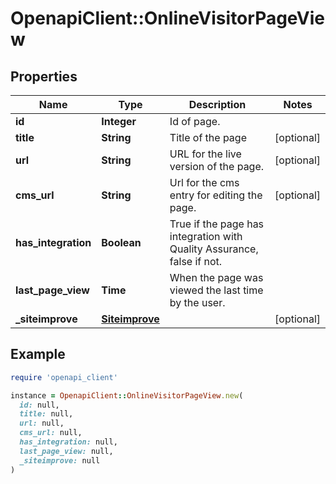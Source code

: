 # OpenapiClient::OnlineVisitorPageView

## Properties

| Name | Type | Description | Notes |
| ---- | ---- | ----------- | ----- |
| **id** | **Integer** | Id of page. |  |
| **title** | **String** | Title of the page | [optional] |
| **url** | **String** | URL for the live version of the page. | [optional] |
| **cms_url** | **String** | Url for the cms entry for editing the page. | [optional] |
| **has_integration** | **Boolean** | True if the page has integration with Quality Assurance, false if not. |  |
| **last_page_view** | **Time** | When the page was viewed the last time by the user. |  |
| **_siteimprove** | [**Siteimprove**](Siteimprove.md) |  | [optional] |

## Example

```ruby
require 'openapi_client'

instance = OpenapiClient::OnlineVisitorPageView.new(
  id: null,
  title: null,
  url: null,
  cms_url: null,
  has_integration: null,
  last_page_view: null,
  _siteimprove: null
)
```

